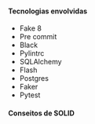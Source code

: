 #### Tecnologias envolvidas

- Fake 8
- Pre commit
- Black
- Pylintrc
- SQLAlchemy
- Flash
- Postgres
- Faker
- Pytest

#### Conseitos de SOLID
